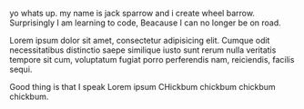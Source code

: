 yo whats up. my name is jack sparrow and i create wheel barrow.
Surprisingly  I am learning to code,
Beacause I can no longer be on road.

Lorem ipsum dolor sit amet, consectetur adipisicing elit. Cumque odit necessitatibus distinctio saepe similique iusto sunt rerum nulla veritatis tempore sit cum, voluptatum fugiat porro perferendis nam, reiciendis, facilis sequi.

Good thing is that I speak Lorem ipsum
CHickbum chickbum chickbum chickbum.
